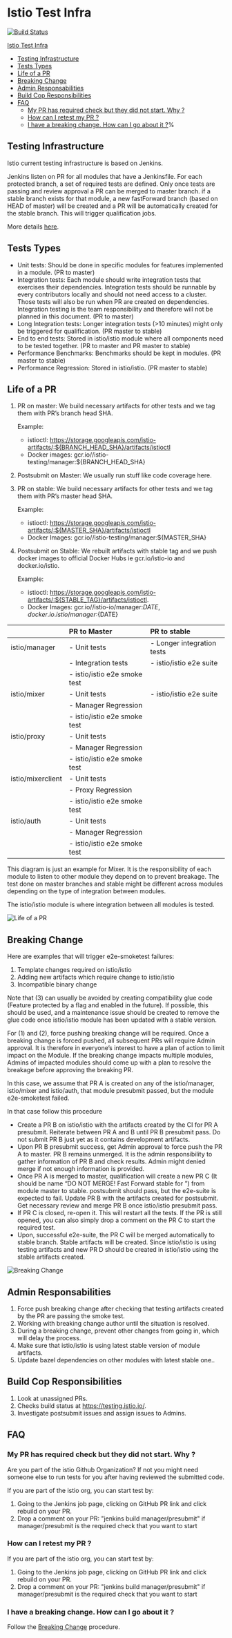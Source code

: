 # Istio Test Infra #
[![Build Status](https://testing.istio.io/buildStatus/icon?job=test-infra/postsubmit)](https://testing.istio.io/job/test-infra/)

[Istio Test Infra](#istio-test-infra)
* [Testing Infrastructure](#testing-infrastructure)
* [Tests Types](#tests-types)
* [Life of a PR](#life-of-a-pr)
* [Breaking Change](#breaking-change)
* [Admin Responsabilities](#admin-responsabilities)
* [Build Cop Responsibilities](#build-cop-responsibilities)
* [FAQ](#faq)
  + [My PR has required check but they did not start. Why ?](#my-pr-has-required-check-but-they-did-not-start-why-)
  + [How can I retest my PR ?](#how-can-i-retest-my-pr-)
  + [I have a breaking change. How can I go about it ?](#i-have-a-breaking-change-how-can-i-go-about-it-)%  

## Testing Infrastructure ##

Istio current testing infrastructure is based on Jenkins.

Jenkins listen on PR for all modules that have a Jenkinsfile. For each protected branch, a set of required tests
are defined. Only once tests are passing and review approval a PR can be merged to master branch. if a stable branch
exists for that module, a new fastForward branch (based on HEAD of master) will be created and a PR will be automatically
created for the stable branch. This will trigger qualification jobs.

More details [here](doc/deployment.md).

## Tests Types ##

* Unit tests: Should be done in specific modules for features implemented in a module. (PR to master)
* Integration tests: Each module should write integration tests that exercises their dependencies. Integration tests should be runnable by every contributors locally and should not need access to a cluster. Those tests will also be run when PR are created on dependencies. Integration testing is the team responsibility and therefore will not be planned in this document. (PR to master)
* Long Integration tests: Longer integration tests (>10 minutes) might only be triggered for qualification. (PR master to stable)
* End to end tests: Stored in istio/istio module where all components need to be tested together. (PR to master and PR master to stable)
* Performance Benchmarks: Benchmarks should be kept in modules. (PR master to stable)
* Performance Regression: Stored in istio/istio. (PR master to stable)

## Life of a PR ##

1. PR on master: We build necessary artifacts for other tests and we tag them with PR’s branch head SHA.

    Example:
    * istioctl: https://storage.googleapis.com/istio-artifacts/:${BRANCH_HEAD_SHA}/artifacts/istioctl
    * Docker images: gcr.io//istio-testing/manager:${BRANCH_HEAD_SHA}

1. Postsubmit on Master: We usually run stuff like code coverage here.

1. PR on stable: We build necessary artifacts for other tests and we tag them with PR’s master head SHA.

    Example:
    * istioctl: https://storage.googleapis.com/istio-artifacts/:${MASTER_SHA}/artifacts/istioctl
    * Docker Images: gcr.io//istio-testing/manager:${MASTER_SHA}

1. Postsubmit on Stable: We rebuilt artifacts with stable tag and we push docker images to official Docker Hubs ie gcr.io/istio-io and docker.io/istio.

    Example:
    * istioctl: https://storage.googleapis.com/istio-artifacts/:${STABLE_TAG}/artifacts/istioctl.
    * Docker Images: gcr.io//istio-io/manager:${DATE}, docker.io.istio/manager:${DATE}

|                   | PR to Master                  | PR to stable                  |
|:------------------|:------------------------------|:------------------------------|
| istio/manager     | - Unit tests                  | - Longer integration tests    |
|                   | - Integration tests           | - istio/istio e2e suite       |
|                   | - istio/istio e2e smoke test  |                               |
| istio/mixer       | - Unit tests                  | - istio/istio e2e suite       |
|                   | - Manager Regression          |                               |
|                   | - istio/istio e2e smoke test  |                               |
| istio/proxy       | - Unit tests                  |                               |
|                   | - Manager Regression          |                               |
|                   | - istio/istio e2e smoke test  |                               |
| istio/mixerclient | - Unit tests                  |                               |
|                   | - Proxy Regression            |                               |
|                   | - istio/istio e2e smoke test  |                               |
| istio/auth        | - Unit tests                  |                               |
|                   | - Manager Regression          |                               |
|                   | - istio/istio e2e smoke test  |                               |

This diagram is just an example for Mixer. It is the responsibility of each module to
listen to other module they depend on to prevent breakage. The test done on master branches
and stable might be different across modules depending on the type of integration between modules.

The istio/istio module is where integration between all modules is tested.

![Life of a PR](doc/pr_life.png)

## Breaking Change ##

Here are examples that will trigger e2e-smoketest failures:

1. Template changes required on istio/istio
1. Adding new artifacts which require change to istio/istio
1. Incompatible binary change

Note that (3) can usually be avoided by creating compatibility glue code (Feature protected by a flag and enabled in the future). If possible, this should be used, and a maintenance issue should be created to remove the glue code once istio/istio module has been updated with a stable version.

For (1) and (2), force pushing breaking change will be required. Once a breaking change is forced pushed, all subsequent PRs will require Admin approval. It is therefore in everyone’s interest to have a plan of action to limit impact on the Module. If the breaking change impacts multiple modules, Admins of impacted modules should come up with a plan to resolve the breakage before approving the breaking PR.

In this case, we assume that PR A is created on any of the istio/manager, istio/mixer and istio/auth, that module presubmit passed, but the module e2e-smoketest failed.

In that case follow this procedure

* Create a PR B on istio/istio with the artifacts created by the CI for PR A presubmit. Reiterate between PR A and B until PR B presubmit pass. Do not submit PR B just yet as it contains development artifacts.
* Upon PR B presubmit success, get Admin approval to force push the PR A to master. PR B remains unmerged. It is the admin responsibility to gather information of PR B and check results. Admin might denied merge if not enough information is provided.
* Once PR A is merged to master, qualification will create a new PR C (It should be name “DO NOT MERGE! Fast Forward stable for <SHA in master>”) from module master to stable. postsubmit should pass, but the e2e-suite is expected to fail. Update PR B with the artifacts created for postsubmit. Get necessary review and merge PR B once istio/istio presubmit pass.
* If PR C is closed, re-open it. This will restart all the tests. If the PR is still opened, you can also simply drop a comment on the PR C to start the required test.
* Upon, successful e2e-suite, the PR C will be merged automatically to stable branch. Stable artifacts will be created. Since istio/istio is using testing artifacts and new PR D should be created in istio/istio using the stable artifacts created.


![Breaking Change](doc/breaking_change.png)

## Admin Responsabilities ##

1. Force push breaking change after checking that testing artifacts created by the PR are passing the smoke test.
1. Working with breaking change author until the situation is resolved.
1. During a breaking change, prevent other changes from going in, which will delay the process.
1. Make sure that istio/istio is using latest stable version of module artifacts.
1. Update bazel dependencies on other modules with latest stable one..

## Build Cop Responsibilities ##

1. Look at unassigned PRs.
1. Checks build status at https://testing.istio.io/.
1. Investigate postsubmit issues and assign issues to Admins.



## FAQ ##

### My PR has required check but they did not start. Why ? ###

Are you part of the istio Github Organization? If not you might need someone else to run tests for you after
having reviewed the submitted code.

If you are part of the istio org, you can start test by:

1. Going to the Jenkins job page, clicking on GitHub PR link and click rebuild on your PR.
2. Drop a comment on your PR: "jenkins build manager/presubmit" if manager/presubmit is the required check that you want to start

### How can I retest my PR ? ###

If you are part of the istio org, you can start test by:

1. Going to the Jenkins job page, clicking on GitHub PR link and click rebuild on your PR.
2. Drop a comment on your PR: "jenkins build manager/presubmit" if manager/presubmit is the required check that you want to start

### I have a breaking change. How can I go about it ? ###

Follow the [Breaking Change](#breaking-change) procedure.
